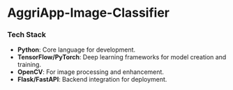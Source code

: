 # AggriApp-Image-Classifier


### Tech Stack
- **Python**: Core language for development.
- **TensorFlow/PyTorch**: Deep learning frameworks for model creation and training.
- **OpenCV**: For image processing and enhancement.
- **Flask/FastAPI**: Backend integration for deployment. 


